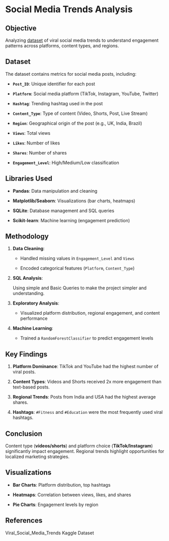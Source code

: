 # Social Media Trends Analysis

## Objective

Analyzing [dataset](https://www.kaggle.com/datasets/atharvasoundankar/viral-social-media-trends-and-engagement-analysis) of viral social media trends to understand engagement patterns across platforms, content types, and regions.

## Dataset

The dataset contains metrics for social media posts, including:

-   **`Post_ID`**: Unique identifier for each post
    
-   **`Platform`**: Social media platform (TikTok, Instagram, YouTube, Twitter)
    
-   **`Hashtag`**: Trending hashtag used in the post
    
-   **`Content_Type`**: Type of content (Video, Shorts, Post, Live Stream)
    
-   **`Region`**: Geographical origin of the post (e.g., UK, India, Brazil)
    
-   **`Views`**: Total views
    
-   **`Likes`**: Number of likes
    
-   **`Shares`**: Number of shares
    
-   **`Engagement_Level`**: High/Medium/Low classification

## Libraries Used

-   **Pandas**: Data manipulation and cleaning
    
-   **Matplotlib/Seaborn**: Visualizations (bar charts, heatmaps)
    
-   **SQLite**: Database management and SQL queries
    
-   **Scikit-learn**: Machine learning (engagement prediction)

## Methodology

1.  **Data Cleaning**:
    
    -   Handled missing values in  `Engagement_Level`  and  `Views`
        
    -   Encoded categorical features (`Platform`,  `Content_Type`)
        
2.  **SQL Analysis**:
    
     Using simple and Basic Queries to make the project simpler and understanding.
    
3.  **Exploratory Analysis**:
    
    -   Visualized platform distribution, regional engagement, and content performance
        
4.  **Machine Learning**:
    
    -   Trained a  `RandomForestClassifier`  to predict engagement levels

## Key Findings

1.  **Platform Dominance**: TikTok and YouTube had the highest number of viral posts.
    
2.  **Content Types**: Videos and Shorts received 2x more engagement than text-based posts.
    
3.  **Regional Trends**: Posts from India and USA had the highest average shares.
    
4.  **Hashtags**: `#Fitness`  and `#Education`  were the most frequently used viral hashtags.
## Conclusion

Content type (**videos/shorts**) and platform choice (**TikTok/Instagram**) significantly impact engagement. Regional trends highlight opportunities for localized marketing strategies.

## Visualizations

-   **Bar Charts**: Platform distribution, top hashtags
    
-   **Heatmaps**: Correlation between views, likes, and shares
    
-   **Pie Charts**: Engagement levels by region


## References
Viral_Social_Media_Trends Kaggle Dataset 
    
